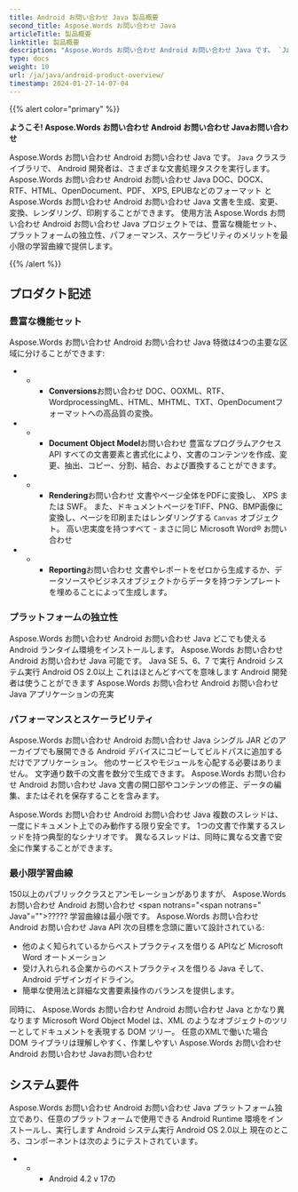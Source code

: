 ```yaml
---
title: Android お問い合わせ Java 製品概要
second_title: Aspose.Words お問い合わせ Java
articleTitle: 製品概要
linktitle: 製品概要
description: "Aspose.Words お問い合わせ Android お問い合わせ Java です。 `Java` クラスライブラリで、 Android 開発者は、さまざまな文書処理タスクを実行します。"
type: docs
weight: 10
url: /ja/java/android-product-overview/
timestamp: 2024-01-27-14-07-04
---
```


{{% alert color="primary" %}}

**ようこそ! Aspose.Words お問い合わせ Android お問い合わせ Javaお問い合わせ**

Aspose.Words お問い合わせ Android お問い合わせ Java です。 `Java` クラスライブラリで、 Android 開発者は、さまざまな文書処理タスクを実行します。 Aspose.Words お問い合わせ Android お問い合わせ Java DOC、DOCX、RTF、HTML、OpenDocument、PDF、 XPS, EPUBなどのフォーマット と Aspose.Words お問い合わせ Android お問い合わせ Java 文書を生成、変更、変換、レンダリング、印刷することができます。 使用方法 Aspose.Words お問い合わせ Android お問い合わせ Java プロジェクトでは、豊富な機能セット、プラットフォームの独立性、パフォーマンス、スケーラビリティのメリットを最小限の学習曲線で提供します。

{{% /alert %}}

## プロダクト記述

### 豊富な機能セット

Aspose.Words お問い合わせ Android お問い合わせ Java 特徴は4つの主要な区域に分けることができます:

- - - **Conversions**お問い合わせ DOC、OOXML、RTF、WordprocessingML、HTML、MHTML、TXT、OpenDocumentフォーマットへの高品質の変換。
- - - **Document Object Model**お問い合わせ 豊富なプログラムアクセス API すべての文書要素と書式化により、文書のコンテンツを作成、変更、抽出、コピー、分割、結合、および置換することができます。
- - - **Rendering**お問い合わせ 文書やページ全体をPDFに変換し、 XPS または SWF。 また、ドキュメントページをTIFF、PNG、BMP画像に変換し、ページを印刷またはレンダリングする `Canvas` オブジェクト。 高い忠実度を持つすべて - まさに同じ Microsoft Word® お問い合わせ
- - - **Reporting**お問い合わせ 文書やレポートをゼロから生成するか、データソースやビジネスオブジェクトからデータを持つテンプレートを埋めることによって生成します。

### プラットフォームの独立性

Aspose.Words お問い合わせ Android お問い合わせ Java どこでも使える Android ランタイム環境をインストールします。 Aspose.Words お問い合わせ Android お問い合わせ Java 可能です。 Java SE 5、6、7 で実行 Android システム実行 Android OS 2.0以上 これはほとんどすべてを意味します Android 開発者は使うことができます Aspose.Words お問い合わせ Android お問い合わせ Java アプリケーションの充実

### パフォーマンスとスケーラビリティ

Aspose.Words お問い合わせ Android お問い合わせ Java シングル JAR どのアーカイブでも展開できる Android デバイスにコピーしてビルドパスに追加するだけでアプリケーション。 他のサービスやモジュールを心配する必要はありません。 文字通り数千の文書を数分で生成できます。 Aspose.Words お問い合わせ Android お問い合わせ Java 文書の開口部やコンテンツの修正、データの編集、またはそれを保存することを含みます。

Aspose.Words お問い合わせ Android お問い合わせ Java 複数のスレッドは、一度にドキュメント上でのみ動作する限り安全です。 1つの文書で作業するスレッドを持つ典型的なシナリオです。 異なるスレッドは、同時に異なる文書で安全に作業することができます。

### 最小限学習曲線

150以上のパブリッククラスとアンモレーションがありますが、 Aspose.Words お問い合わせ Android お問い合わせ <span notrans="<span notrans=" Java"=""></span>????? 学習曲線は最小限です。 Aspose.Words お問い合わせ Android お問い合わせ Java API 次の目標を念頭に置いて設計されている:

- 他のよく知られているからベストプラクティスを借りる APIなど Microsoft Word オートメーション
- 受け入れられる企業からのベストプラクティスを借りる Java そして、 Android デザインガイドライン。
- 簡単な使用法と詳細な文書要素操作のバランスを提供します。

同時に、 Aspose.Words お問い合わせ Android お問い合わせ Java とかなり異なります Microsoft Word Object Model は、XML のようなオブジェクトのツリーとしてドキュメントを表現する DOM ツリー。 任意のXMLで働いた場合 DOM ライブラリは理解しやすく、作業しやすい Aspose.Words お問い合わせ Android お問い合わせ Javaお問い合わせ

## システム要件

Aspose.Words お問い合わせ Android お問い合わせ Java プラットフォーム独立であり、任意のプラットフォームで使用できる Android Runtime 環境をインストールし、実行します Android システム実行 Android OS 2.0以上 現在のところ、コンポーネントは次のようにテストされています。

- - - Android 4.2 v 17の
